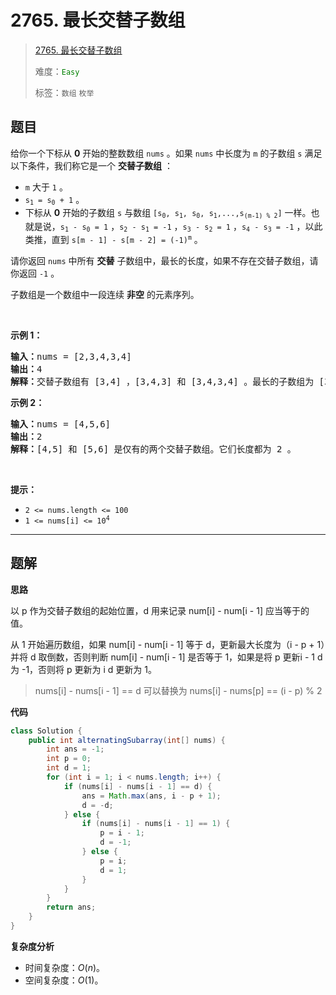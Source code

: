 # 2765. 最长交替子数组

> [2765. 最长交替子数组](https://leetcode.cn/problems/longest-alternating-subarray/)
>
> 难度：<font color=green>`Easy`</font>
>
> 标签：`数组` `枚举`

## 题目

<p>给你一个下标从 <strong>0</strong>&nbsp;开始的整数数组&nbsp;<code>nums</code>&nbsp;。如果 <code>nums</code>&nbsp;中长度为&nbsp;<code>m</code>&nbsp;的子数组&nbsp;<code>s</code>&nbsp;满足以下条件，我们称它是一个 <strong>交替子数组</strong> ：</p>

<ul>
	<li><code>m</code>&nbsp;大于&nbsp;<code>1</code>&nbsp;。</li>
	<li><code>s<sub>1</sub> = s<sub>0</sub> + 1</code>&nbsp;。</li>
	<li>下标从 <strong>0</strong> 开始的子数组&nbsp;<code>s</code>&nbsp;与数组&nbsp;<code>[s<sub>0</sub>, s<sub>1</sub>, s<sub>0</sub>, s<sub>1</sub>,...,s<sub>(m-1) % 2</sub>]</code>&nbsp;一样。也就是说，<code>s<sub>1</sub> - s<sub>0</sub> = 1</code>&nbsp;，<code>s<sub>2</sub> - s<sub>1</sub> = -1</code>&nbsp;，<code>s<sub>3</sub> - s<sub>2</sub> = 1</code>&nbsp;，<code>s<sub>4</sub> - s<sub>3</sub> = -1</code>&nbsp;，以此类推，直到&nbsp;<code>s[m - 1] - s[m - 2] = (-1)<sup>m</sup></code>&nbsp;。</li>
</ul>

<p>请你返回 <code>nums</code>&nbsp;中所有 <strong>交替</strong>&nbsp;子数组中，最长的长度，如果不存在交替子数组，请你返回 <code>-1</code>&nbsp;。</p>

<p>子数组是一个数组中一段连续 <strong>非空</strong>&nbsp;的元素序列。</p>

<p>&nbsp;</p>

<p><strong>示例 1：</strong></p>
<pre>
<b>输入：</b>nums = [2,3,4,3,4]
<b>输出：</b>4
<b>解释：</b>交替子数组有 [3,4] ，[3,4,3] 和 [3,4,3,4] 。最长的子数组为 [3,4,3,4] ，长度为4 。
</pre>


<p><strong>示例 2：</strong></p>

<pre>
<b>输入：</b>nums = [4,5,6]
<b>输出：</b>2
<strong>解释：</strong>[4,5] 和 [5,6] 是仅有的两个交替子数组。它们长度都为 2 。
</pre>

<p>&nbsp;</p>

<p><strong>提示：</strong></p>

<ul>
	<li><code>2 &lt;= nums.length &lt;= 100</code></li>
	<li><code>1 &lt;= nums[i] &lt;= 10<sup>4</sup></code></li>
</ul>


--------------------

## 题解

**思路**

以 p 作为交替子数组的起始位置，d 用来记录 num[i] - num[i - 1] 应当等于的值。

从 1 开始遍历数组，如果 num[i] - num[i - 1] 等于 d，更新最大长度为（i - p + 1）并将 d 取倒数，否则判断 num[i] - num[i - 1] 是否等于 1，如果是将 p 更新i - 1 d 为 -1，否则将 p 更新为 i d 更新为 1。

> nums[i] - nums[i - 1] == d 可以替换为 nums[i] - nums[p] == (i - p) % 2

**代码**

```java
class Solution {
    public int alternatingSubarray(int[] nums) {
        int ans = -1;
        int p = 0;
        int d = 1;
        for (int i = 1; i < nums.length; i++) {
            if (nums[i] - nums[i - 1] == d) {
                ans = Math.max(ans, i - p + 1);
                d = -d;
            } else {
                if (nums[i] - nums[i - 1] == 1) {
                    p = i - 1;
                    d = -1;
                } else {
                    p = i;
                    d = 1;
                }
            }
        }
        return ans;
    }
}
```

**复杂度分析**

- 时间复杂度：$O(n)$。
- 空间复杂度：$O(1)$。
